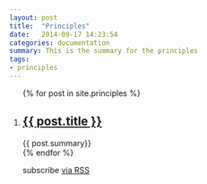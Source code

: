 ```yaml
---
layout: post
title:  "Principles"
date:   2014-09-17 14:23:54
categories: documentation
summary: This is the summary for the principles
tags: 
- principles
---
```

<div class="home">
  <ol class="post-list">
    {% for post in site.principles %}
      <li>
        <h2>
          <a class="post-link" href="{{ post.url | prepend: site.baseurl }}">{{ post.title }}</a>
        </h2>
        <span>{{ post.summary}}</span>
      </li>
    {% endfor %}
  </ul>

  <p class="rss-subscribe">subscribe <a href="{{ "/feed.xml" | prepend: site.baseurl }}">via RSS</a></p>

</div>
